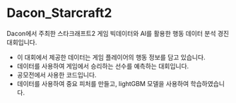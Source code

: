 # Dacon_Starcraft2
Dacon에서 주최한 스타크래프트2 게임 빅데이터와 AI를 활용한 행동 데이터 분석 경진대회입니다.  
  - 이 대회에서 제공한 데이터는 게임 플레이어의 행동 정보를 담고 있습니다.  
  - 데이터를 사용하여 게임에서 승리하는 선수를 예측하는 대회입니다.  
  - 공모전에서 사용한 코드입니다.  
  - 데이터를 사용하여 중요 피처를 만들고, lightGBM 모델을 사용하여 학습하였습니다.
